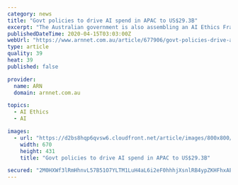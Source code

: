 ```yaml
---
category: news
title: "Govt policies to drive AI spend in APAC to US$29.3B"
excerpt: "The Australian government is also assembling an AI Ethics Framework involving industry-wide discussion paper and extensive consultations. Microsoft and Telstra are among some of the local tech players set to trial a set of eight principles around AI as part of the framework. Broadly, the government wants to create an environment in which AI can ..."
publishedDateTime: 2020-04-15T03:03:00Z
webUrl: "https://www.arnnet.com.au/article/677906/govt-policies-drive-ai-spend-apac-us-29-3b/"
type: article
quality: 39
heat: 39
published: false

provider:
  name: ARN
  domain: arnnet.com.au

topics:
  - AI Ethics
  - AI

images:
  - url: "https://d2bs8hqp6qvsw6.cloudfront.net/article/images/800x800/promoted_content/promo/machine-learning-ai-artificial-intelligence-100678121-orig_1.jpg"
    width: 670
    height: 431
    title: "Govt policies to drive AI spend in APAC to US$29.3B"

secured: "2M0HXWf3lRmHhnvL57B51O7YLTM1LuH4aL6i2eF0hhhjXsnlRB4ypZKHFhxAER6wtz6E0Cm9O0YQlybd9NjvugVyt7YOMD5mjA0SAWSIQnNpjx9VnTI+UjLq43sUKQWb6+50DMUSINbOsWXY00f4QYNTQCzNDLfFsMr+YrGY4p6IF7mBpJrNA8srMm6qMJnYmTPI7A9VgLkfG5yUFZQWC7kWVQXRfbFS9oQ6MoxyQJRZP5RIIY9bhf1WwJZnQ8X5TEiER7T6z2uVKw5D5aY0Sx3WSsO3/SHfkPR9PUDJuIFSre2LOk0RalNDDH1lXfLw;eKUNRJNbcQaX6MYDjurO5w=="
---
```


